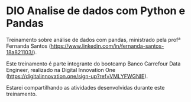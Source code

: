 # DIO Analise de dados com Python e Pandas
Treinamento sobre análise de dados com pandas, ministrado pela profª Fernanda Santos (https://www.linkedin.com/in/fernanda-santos-18a821103/). 

Este treinamento é parte integrante do bootcamp Banco Carrefour Data Engineer, realizado na Digital Innovation One (https://digitalinnovation.one/sign-up?ref=VMLYFWGNIE). 

Estarei compartilhando as atividades desenvolvidas durante este treinamento.
